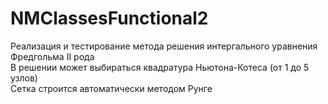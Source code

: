 # NMClassesFunctional2
Реализация и тестирование метода решения интергального уравнения Фредгольма II рода  
В решении может выбираться квадратура Ньютона-Котеса (от 1 до 5 узлов)  
Сетка строится автоматически методом Рунге  
